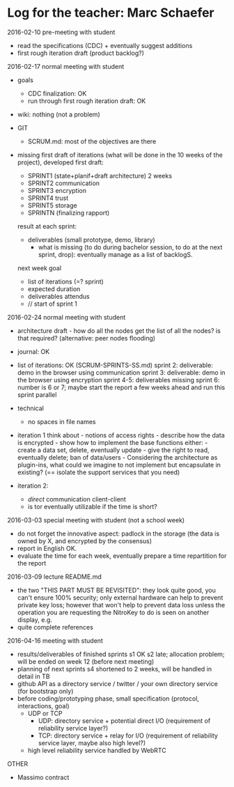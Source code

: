 # Log for the teacher: Marc Schaefer

2016-02-10 pre-meeting with student
  - read the specifications (CDC) + eventually suggest additions
  - first rough iteration draft (product backlog?)

2016-02-17 normal meeting with student
  - goals
    - CDC finalization: OK
    - run through first rough iteration draft: OK

  - wiki: nothing (not a problem)
  - GIT
    - SCRUM.md: most of the objectives are there

  - missing first draft of iterations (what will be done in the 10 weeks of the project), developed first draft:
    - SPRINT1 (state+planif+draft architecture)   2 weeks
    - SPRINT2  communication
    - SPRINT3  encryption
    - SPRINT4  trust
    - SPRINT5  storage
    - SPRINTN (finalizing rapport)

    result at each sprint:
      - deliverables (small prototype, demo, library)
        - what is missing (to do during bachelor session, to do at the next sprint, drop): eventually manage as a list of backlogS.

    next week goal
      - list of iterations (=? sprint)
      - expected duration
      - deliverables attendus
      - // start of sprint 1

2016-02-24 normal meeting with student
   -  architecture draft
     - how do all the nodes get the list of all the nodes? is that required? (alternative: peer nodes flooding)

   - journal: OK
   - list of iterations: OK (SCRUM-SPRINTS-SS.md)
        sprint 2: deliverable: demo in the browser using communication
        sprint 3: deliverable: demo in the browser using encryption
        sprint 4-5: deliverables missing
        sprint 6: number is 6 or 7;  maybe start the report a few weeks ahead and run this sprint parallel
   - technical
        - no spaces in file names
   - iteration 1
        think about
           - notions of access rights
           - describe how the data is encrypted
           - show how to implement the base functions either:
             - create a data set, delete, eventually update
             - give the right to read, eventually delete; ban of data/users
           - Considering the architecture as plugin-ins, what could we imagine to not implement but encapsulate in existing? (== isolate the support services that you need)
   - iteration 2:
        - *direct* communication client-client
        - is tor eventually utilizable if the time is short?

2016-03-03 special meeting with student (not a school week)
   - do not forget the innovative aspect: padlock in the storage
     (the data is owned by X, and encrypted by the consensus)
   - report in English OK.
   - evaluate the time for each week, eventually prepare a time
     repartition for the report

2016-03-09 lecture README.md
   - the two "THIS PART MUST BE REVISITED": they look quite good, you can't
     ensure 100% security; only external hardware can help to prevent
     private key loss; however that won't help to prevent data loss unless
     the operation you are requesting the NitroKey to do is seen on another
     display, e.g.
   - quite complete references

2016-04-16 meeting with student
   - results/deliverables of finished sprints
        s1 OK
        s2 late; allocation problem; will be ended on week 12 (before next
                                                               meeting)        
   - planning of next sprints
       s4 shortened to 2 weeks, will be handled in detail in TB
   - github API as a directory service / twitter / your own directory service
     (for bootstrap only)
   - before coding/prototyping phase, small specification (protocol,
     interactions, goal)
      - UDP or TCP
         - UDP: directory service + potential direct I/O
           (requirement of reliability service layer?)
         - TCP: directory service + relay for I/O
           (requirement of reliability service layer, maybe also high level?)
      - high level reliability service handled by WebRTC

OTHER
   - Massimo contract
